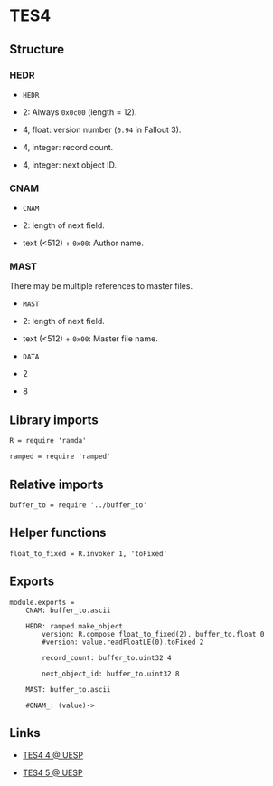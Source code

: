 # TES4

## Structure

### HEDR

- `HEDR`

- 2: Always `0x0c00` (length = 12).

- 4, float: version number (`0.94` in Fallout 3).

- 4, integer: record count.

- 4, integer: next object ID.


### CNAM

- `CNAM`

- 2: length of next field.

- text (<512) + `0x00`: Author name.


### MAST

There may be multiple references to master files.

- `MAST`

- 2: length of next field.

- text (<512) + `0x00`: Master file name.

- `DATA`

- 2

- 8


## Library imports

	R = require 'ramda'

	ramped = require 'ramped'


## Relative imports

	buffer_to = require '../buffer_to'


## Helper functions

	float_to_fixed = R.invoker 1, 'toFixed'


## Exports

	module.exports =
		CNAM: buffer_to.ascii

		HEDR: ramped.make_object
			version: R.compose float_to_fixed(2), buffer_to.float 0
			#version: value.readFloatLE(0).toFixed 2

			record_count: buffer_to.uint32 4

			next_object_id: buffer_to.uint32 8

		MAST: buffer_to.ascii

		#ONAM_: (value)->


## Links

- [TES4 4 @ UESP](http://www.uesp.net/wiki/Tes4Mod:Mod_File_Format/TES4)

- [TES4 5 @ UESP](http://www.uesp.net/wiki/Tes5Mod:Mod_File_Format/TES4)
